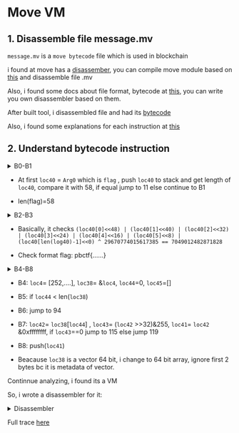 # Move VM

## 1. Disassemble file message.mv

`message.mv` is a `move bytecode` file which is used in blockchain

i found at move has a [disassember](https://github.com/move-language/move/tree/main/language/tools/move-disassembler), you can compile move module based on [this](https://github.com/movelanguage/move/blob/main/language/documentation/tutorial/README.md#Step0) and disassemble file .mv

Also, i found some docs about file format, bytecode at [this](https://github.com/move-language/move/issues/817), you can write you own disassembler based on them. 

After built tool, i disassembled file and had its [bytecode](https://github.com/Knightz1/CTF/blob/main/pbctf_2022/move_bytecode.txt)

Also, i found some explanations for each instruction at [this](https://diem-developers-components.netlify.app/papers/diem-move-a-language-with-programmable-resources/2020-05-26.pdf)

## 2. Understand bytecode instruction
<details>
<summary>B0-B1</summary>
	
```python
B0:
	0: ImmBorrowLoc[0](Arg0: vector<u8>)
	1: StLoc[41](loc40: &vector<u8>)
	2: CopyLoc[41](loc40: &vector<u8>)
	3: VecLen(3)
	4: LdU64(58)
	5: Neq
	6: BrFalse(11)
B1:
	7: LdU8(255)
	8: LdU8(1)
	9: Add
	10: Pop
```
</details>

- At first `loc40` = `Arg0` which is `flag` , push `loc40` to stack and get length of `loc40`, compare it with 58, if equal jump to 11 else continue to B1

- len(flag)=58

<details>
<summary>B2-B3</summary>
	
```python
B2:
	11: CopyLoc[41](loc40: &vector<u8>)
	12: LdU64(0)
	13: VecImmBorrow(3)
	14: ReadRef
	15: CastU64
	16: LdU8(48)
	17: Shl
	18: CopyLoc[41](loc40: &vector<u8>)
	19: LdU64(1)
	20: VecImmBorrow(3)
	21: ReadRef
	22: CastU64
	23: LdU8(40)
	24: Shl
	25: BitOr
	26: CopyLoc[41](loc40: &vector<u8>)
	27: LdU64(2)
	28: VecImmBorrow(3)
	29: ReadRef
	30: CastU64
	31: LdU8(32)
	32: Shl
	33: BitOr
....
	69: LdU64(29670774015617385)
	70: Xor
	71: LdU64(7049012482871828)
	72: Neq
	73: BrFalse(78)
B3:
	74: LdU8(255)
	75: LdU8(1)
	76: Add
	77: Pop
```
</details>
	
- Basically, it checks `(loc40[0]<<48) | (loc40[1]<<40) | (loc40[2]<<32) | (loc40[3]<<24) | (loc40[4]<<16) | (loc40[5]<<8) | (loc40[len(log40)-1]<<0) ^ 29670774015617385 == 7049012482871828`

- Check format flag: pbctf{......}

<details>
<summary>B4-B8</summary>
	
```python
B4:
	78: LdConst[0](Vector(U64): [252, 1, 1, 0, 0, 0, 0, 0, 0, 0, 30, 0, 0, 0, 64, 0, 0, 0, 0, 0, 0, 0, 57, 0, 0, 0, 0, 0,..... ,0])
	79: StLoc[5](loc4: vector<u64>)
	80: ImmBorrowLoc[5](loc4: vector<u64>)
	81: StLoc[39](loc38: &vector<u64>)
	82: VecPack(4, 0)
	83: StLoc[6](loc5: vector<u64>)
	84: MutBorrowLoc[6](loc5: vector<u64>)
	85: StLoc[46](loc45: &mut vector<u64>)
	86: LdU64(0)
	87: StLoc[45](loc44: u64)
B5:
	88: CopyLoc[45](loc44: u64)
	89: CopyLoc[39](loc38: &vector<u64>)
	90: VecLen(4)
	91: Lt
	92: BrFalse(539)
	
B6:
	93: Branch(94)
B7:
	94: CopyLoc[39](loc38: &vector<u64>)
	95: CopyLoc[45](loc44: u64)
	96: VecImmBorrow(4)
	97: ReadRef
	98: StLoc[43](loc42: u64)
	99: CopyLoc[43](loc42: u64)
	100: LdU8(32)
	101: Shr
	102: LdU64(255)
	103: BitAnd
	104: CastU8
	105: StLoc[44](loc43: u8)
	106: MoveLoc[43](loc42: u64)
	107: LdU64(4294967295)
	108: BitAnd
	109: CastU64
	110: StLoc[42](loc41: u64)
	111: CopyLoc[44](loc43: u8)
	112: LdU8(0)
	113: Eq
	114: BrFalse(119)
B8:
	115: CopyLoc[46](loc45: &mut vector<u64>)
	116: MoveLoc[42](loc41: u64)
	117: VecPushBack(4)
	118: Branch(534)
B9:
	119: CopyLoc[44](loc43: u8)
	120: LdU8(1)
	121: Eq
	122: BrFalse(142)
```
</details>

 - B4: `loc4`= [252,....], `loc38`= &`loc4`, `loc44`=0, `loc45`=[]
	
 - B5: if `loc44` < len(`loc38`)
			  
 - B6: jump to 94
			  
 - B7: `loc42`= `loc38`[`loc44`] , `loc43`= (`loc42` >>32)&255, `loc41`= `loc42` &0xffffffff, if `loc43`==0 jump to 115 else jump 119
	
 - B8: push(`loc41`)
	
- Beacause `loc38` is a vector 64 bit, i change to 64 bit array, ignore first 2 bytes bc it is metadata of vector.

Continnue analyzing, i found its a VM

So, i wrote a disassembler for it:

<details>
<summary>Disassembler</summary>
	
```python


flag = b'a'*58

data_arr = [1, 274877906974, 244813135872, 0, 244813135872, 206158430208, 1, 90194313216, 244813135872, 1, 81604378624, 4294967295, 73014444032, 1, 68719476736, 4294327160, 81604378624, 73014444032, 
244813135872, 1, 68719476736, 206158430208, 8, 94489280512, 249108103168, 283467841556, 244813135872, 240518168576, 244813135872, 287762808832, 0, 8589934598, 73014444032, 292057776130, 8589934599, 73014444032, 292057776130, 8589934600, 73014444032, 292057776130, 8589934601, 73014444032, 292057776130, 2209421562, 98784247808, 279172874242, 1095216660480, 0, 8589934602, 73014444032, 292057776130, 8589934603, 73014444032, 292057776130, 8589934604, 73014444032, 292057776130, 8589934605, 73014444032, 292057776130, 4020009855, 98784247808, 279172874242, 1095216660480, 0, 8589934606, 73014444032, 292057776130, 8589934607, 73014444032, 292057776130, 8589934608, 73014444032, 292057776130, 8589934609, 73014444032, 292057776130, 2511570847, 98784247808, 279172874242, 1095216660480, 0, 8589934610, 73014444032, 292057776130, 8589934611, 73014444032, 292057776130, 8589934612, 73014444032, 292057776130, 8589934613, 73014444032, 292057776130, 825727845, 98784247808, 279172874242, 1095216660480, 0, 8589934614, 73014444032, 292057776130, 8589934615, 73014444032, 292057776130, 8589934616, 73014444032, 292057776130, 8589934617, 73014444032, 292057776130, 2747945899, 98784247808, 279172874242, 1095216660480, 0, 8589934618, 73014444032, 292057776130, 8589934619, 73014444032, 292057776130, 8589934620, 73014444032, 292057776130, 8589934621, 73014444032, 292057776130, 2434240953, 98784247808, 279172874242, 1095216660480, 0, 8589934622, 73014444032, 292057776130, 8589934623, 73014444032, 292057776130, 8589934624, 73014444032, 292057776130, 8589934625, 73014444032, 292057776130, 3923412385, 98784247808, 279172874242, 1095216660480, 0, 8589934626, 73014444032, 292057776130, 8589934627, 73014444032, 292057776130, 8589934628, 73014444032, 292057776130, 8589934629, 73014444032, 292057776130, 1510700589, 98784247808, 279172874242, 1095216660480, 0, 8589934630, 73014444032, 292057776130, 8589934631, 73014444032, 292057776130, 8589934632, 73014444032, 292057776130, 8589934633, 73014444032, 292057776130, 3658116609, 98784247808, 279172874242, 1095216660480, 0, 8589934634, 73014444032, 292057776130, 8589934635, 73014444032, 292057776130, 8589934636, 73014444032, 292057776130, 8589934637, 73014444032, 292057776130, 1210550661, 98784247808, 279172874242, 1095216660480, 0, 8589934638, 73014444032, 292057776130, 8589934639, 73014444032, 292057776130, 8589934640, 73014444032, 292057776130, 8589934641, 73014444032, 292057776130, 2892531646, 
98784247808, 279172874242, 1095216660480, 0, 8589934642, 73014444032, 292057776130, 8589934643, 73014444032, 292057776130, 8589934644, 73014444032, 292057776130, 8589934645, 73014444032, 292057776130, 648401340, 98784247808, 279172874242, 1095216660480, 0, 8589934646, 73014444032, 
292057776130, 8589934647, 73014444032, 292057776130, 8589934648, 73014444032, 292057776130, 8589934649, 73014444032, 292057776130, 2537403886, 98784247808, 279172874242, 1095216660480, 296352743424]

id= 0
stack = []

while id<len(data_arr):
    data = data_arr[id]
    op = (data >> 32) & 255
    num = data & 0xffffffff
    #print(op)

    if op == 0x0:
        stack.append(num)
        print(f'push({num})')
        id += 1

    elif op == 0x1:
        if num & 0x80000000:
            stat= 0xffffffff00000000 | num 
        else:
            stat= 0 | num
        stack.append(stat)
        print(f'push({stat})')
        id += 1

    elif op == 0x2:
        stack.append(flag[num])
        print(f'push(flag[{num}])')
        id += 1

    elif op == 0x10:
        stack.append(stack.pop() + stack.pop())
        print(f'push(pop() + pop())')
        id += 1

    elif op == 0x11:
        stack.append(stack.pop() ^ stack.pop())
        print(f'push(pop() ^ pop())')
        id += 1

    elif op == 0x12:
        stack.append(stack.pop() | stack.pop())
        print(f'push(pop() | pop())')
        id += 1

    elif op == 0x13:
        stack.append(stack.pop() & stack.pop())
        print(f'push(pop() & pop())')
        id += 1

    elif op == 0x14:
        stack.append(stack.pop() << stack.pop())
        print(f'push(pop() <<pop())')
        id += 1

    elif op == 0x15:
        stack.append(stack.pop() >> stack.pop())
        print(f'push(pop() >> pop())')
        id += 1

    elif op == 0x16:
        stack.append(stack.pop() != stack.pop())
        print(f'push(pop() != pop())')
        id += 1

    elif op == 0x17:
        stack.append(stack.pop() == stack.pop())
        print(f'push(pop() == pop())')
        id += 1

    elif op == 0x30:
        a1 = stack.pop()
        stack.append(a1)
        stack.append(a1)
        print(f'pop(a1), push(a1,a1)')
        id += 1

    elif op == 0x31:
        a1 = stack.pop()
        a2 = stack.pop()
        stack.append(a2)
        stack.append(a1)
        stack.append(a2)
        print(f'pop(a1,a2), push(a2,a1,a2)')
        id += 1

    elif op == 0x32:
        a1 = stack.pop()
        a2 = stack.pop()
        a3 = stack.pop()
        stack.append(a3)
        stack.append(a2)
        stack.append(a1)
        stack.append(a3)
        print(f'pop(a1,a2,a3), push(a3,a2,a1,a3)')
        id += 1

    elif op == 0x33:
        a1 = stack.pop()
        a2 = stack.pop()
        a3 = stack.pop()
        a4 = stack.pop()
        stack.append(a4)
        stack.append(a3)
        stack.append(a2)
        stack.append(a1)
        stack.append(a4)
        print(f'pop(a1,a2,a3,a4), push(a4,a3,a2,a1,a4)')
        id += 1

    elif op == 0x38:
        a1 = stack.pop()
        print(f'pop(a1)')
        id += 1

    elif op == 0x39:
        a1 = stack.pop()
        a2 = stack.pop()
        stack.append(a1)
        stack.append(a2)
        print(f'pop(a1,a2), push(a1,a2)')
        id += 1

    elif op == 0x3A:
        a1 = stack.pop()
        a2 = stack.pop()
        a3 = stack.pop()
        stack.append(a2)
        stack.append(a3)
        stack.append(a1)
        print(f'pop(a1,a2,a3), push(a2,a3,a1)')
        id += 1

    elif op == 0x40:
        a1 = stack.pop()
        if a1 == 0:
            id += 1
        else:
            id = num
        #print(f'id={id}')

    elif op == 0x41:
        a1 = stack.pop()
        if a1 == 0:
            id += 1
        else:
            id += num
        #print(f'id={id}')

    elif op == 0x42:
        a1 = stack.pop()
        if a1 == 0:
            id += 1
        else:
            id -= num
        #print(f'id={id}')

    elif op == 0x43:
        a1 = stack.pop()
        id = a1

    elif op == 0x44:
        stack.append(id + 1)
        id = num
        #print(f'id={id}')

    elif op == 0x45:
        print("Do nothing")
        id+=1

    elif op == 0x46:
        id += 1
    else:
        print("unknown opcode")
        id+=1
```
</details>

Full trace [here]()








